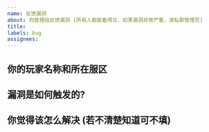 ```yaml
---
name: 反馈漏洞
about: 向管理组反馈漏洞 [所有人都能看得见，如果漏洞非常严重，请私聊管理员]
title:
labels: bug
assignees:
---
```

## 你的玩家名称和所在服区

## 漏洞是如何触发的?

## 你觉得该怎么解决 (若不清楚知道可不填)
